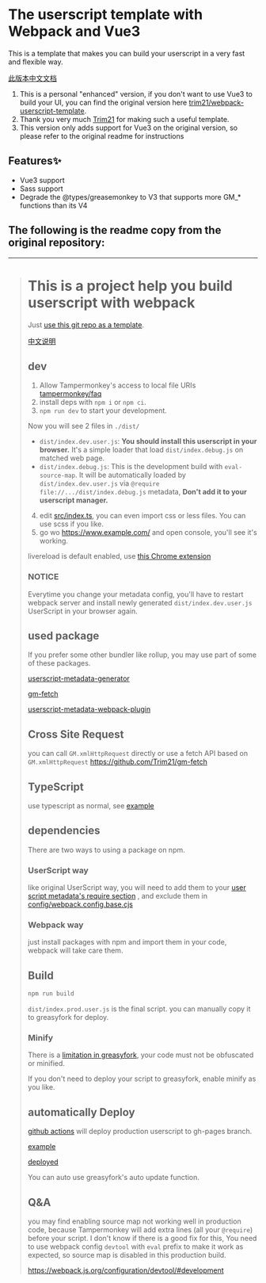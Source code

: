 # The userscript template with Webpack and Vue3

This is a template that makes you can build your userscript in a very fast and flexible way.

[此版本中文文档](https://github.com/KurosakiRei/webpack-userscript-template-with-vue3/blob/master/readme.cn.md)

1. This is a personal "enhanced" version, if you don't want to use Vue3 to build your UI, you can find the original version here [trim21/webpack-userscript-template](https://github.com/trim21/webpack-userscript-template).
2. Thank you very much [Trim21](https://github.com/trim21) for making such a useful template.
3. This version only adds support for Vue3 on the original version, so please refer to the original readme for instructions

## Features✨

* Vue3 support
* Sass support
* Degrade the @types/greasemonkey to V3 that supports more GM_* functions than its V4

## The following is the readme copy from the original repository:

---

> # This is a project help you build userscript with webpack
>
> Just [use this git repo as a template](https://github.com/Trim21/webpack-userscript-template/generate).
>
> [中文说明](./readme.cn.md)
>
> ## dev
>
> 1. Allow Tampermonkey's access to local file URIs [tampermonkey/faq](https://tampermonkey.net/faq.php?ext=dhdg#Q204)
> 2. install deps with `npm i` or `npm ci`.
> 3. `npm run dev` to start your development.
>
> Now you will see 2 files in `./dist/`
>
> -   `dist/index.dev.user.js`: **You should install this userscript in your browser.** It's a simple loader that load `dist/index.debug.js` on matched web page.
> -   `dist/index.debug.js`: This is the development build with `eval-source-map`. It will be automatically loaded by `dist/index.dev.user.js` via `@require file://.../dist/index.debug.js` metadata, **Don't add it to your userscript manager.**
>
> 4. edit [src/index.ts](./src/index.ts), you can even import css or less files. You can use scss if you like.
> 5. go wo <https://www.example.com/> and open console, you'll see it's working.
>
> livereload is default enabled, use [this Chrome extension](https://chrome.google.com/webstore/detail/jnihajbhpnppcggbcgedagnkighmdlei)
>
> ### NOTICE
>
> Everytime you change your metadata config,
> you'll have to restart webpack server and install newly generated `dist/index.dev.user.js` UserScript in your browser again.
>
> ## used package
>
> If you prefer some other bundler like rollup, you may use part of some of these packages.
>
> [userscript-metadata-generator](https://github.com/trim21/userscript-metadata-generator)
>
> [gm-fetch](https://github.com/trim21/gm-fetch)
>
> [userscript-metadata-webpack-plugin](https://github.com/trim21/userscript-metadata-webpack-plugin)
>
>
> ## Cross Site Request
>
> you can call `GM.xmlHttpRequest` directly or use a fetch API based on `GM.xmlHttpRequest` <https://github.com/Trim21/gm-fetch>
>
> ## TypeScript
>
> use typescript as normal, see [example](src/index.ts)
>
> ## dependencies
>
> There are two ways to using a package on npm.
>
> ### UserScript way
>
> like original UserScript way, you will need to add them to your [user script metadata's require section](./config/metadata.cjs#L16-L18) , and exclude them in [config/webpack.config.base.cjs](./config/webpack.config.base.cjs#L18-L20)
>
> ### Webpack way
>
> just install packages with npm and import them in your code, webpack will take care them.
>
> ## Build
>
> ```bash
> npm run build
> ```
>
> `dist/index.prod.user.js` is the final script. you can manually copy it to greasyfork for deploy.
>
> ### Minify
>
> There is a [limitation in greasyfork](https://greasyfork.org/en/help/code-rules), your code must not be obfuscated or minified.
>
> If you don't need to deploy your script to greasyfork, enable minify as you like.
>
> ## automatically Deploy
>
> [github actions](./.github/workflows/deploy.yaml#L36) will deploy production userscript to gh-pages branch.
>
> [example](https://github.com/Trim21/webpack-userscript-template/tree/gh-pages)
>
> [deployed](https://trim21.github.io/webpack-userscript-template/)
>
> You can auto use greasyfork's auto update function.
>
> ## Q&A
>
> you may find enabling source map not working well in production code, because Tampermonkey will add extra lines (all your `@require`) before your script. I don't know if there is a good fix for this, You need to use webpack config `devtool` with `eval` prefix to make it work as expected, so source map is disabled in this production build.
>
> <https://webpack.js.org/configuration/devtool/#development>
